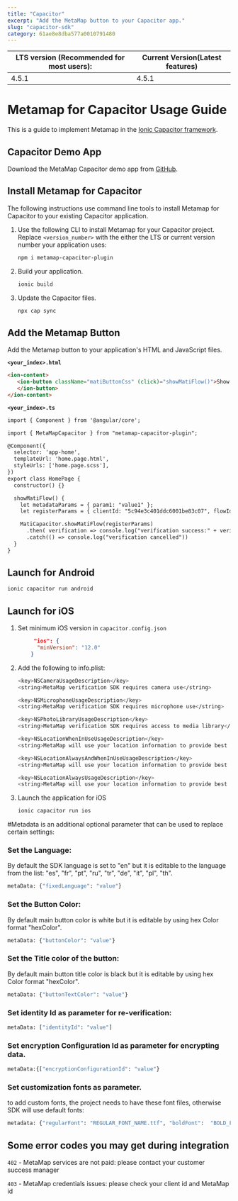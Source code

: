 ```yaml
---
title: "Capacitor"
excerpt: "Add the MetaMap button to your Capacitor app."
slug: "capacitor-sdk"
category: 61ae8e8dba577a0010791480
---
```



| LTS version (Recommended for most users): | Current Version(Latest features) |
|-------------------------------------------|----------------------------------|
| 4.5.1                                     | 4.5.1                            |


# Metamap for Capacitor Usage Guide

This is a guide to implement Metamap in the [Ionic Capacitor framework](https://capacitorjs.com/docs).

## Capacitor Demo App

Download the MetaMap Capacitor demo app from [GitHub](https://github.com/GetMati/mati-mobile-examples/tree/main/capacitorDemoApp).

## Install Metamap for Capacitor

The following instructions use command line tools to install Metamap for Capacitor to your existing Capacitor application.

1. Use the following CLI to install Metamap for your Capacitor project. Replace `<version_number>` with the either the LTS or current version number your application uses:
    ```bash
    npm i metamap-capacitor-plugin
     ```

1. Build your application.
    ```bash
    ionic build
     ```

1. Update the Capacitor files.
    ```bash
    npx cap sync
    ```

## Add the Metamap Button

Add the Metamap button to your application's HTML and JavaScript files.

**`<your_index>.html`**

```html
<ion-content>
   <ion-button className="matiButtonCss" (click)="showMatiFlow()">Show MatiFlow
   </ion-button>
</ion-content>
```

**`<your_index>.ts`**

```html
import { Component } from '@angular/core';

import { MetaMapCapacitor } from "metamap-capacitor-plugin";

@Component({
  selector: 'app-home',
  templateUrl: 'home.page.html',
  styleUrls: ['home.page.scss'],
})
export class HomePage {
  constructor() {}

  showMatiFlow() {
    let metadataParams = { param1: "value1" };
    let registerParams = { clientId: "5c94e3c401ddc6001be83c07", flowId: "5e962a23728ddc001b5937aa", metadata: metadataParams};

    MatiCapacitor.showMatiFlow(registerParams)
      .then( verification => console.log("verification success:" + verification.verificationId))
      .catch(() => console.log("verification cancelled"))
  }
}
```

## Launch for Android

```bash
ionic capacitor run android
```

## Launch for iOS

1. Set minimum iOS version in `capacitor.config.json`
    ```json
         "ios": {
          "minVersion": "12.0"
        }
    ```

1. Add the following to info.plist:
    ```bash
    <key>NSCameraUsageDescription</key>
    <string>MetaMap verification SDK requires camera use</string>

    <key>NSMicrophoneUsageDescription</key>
    <string>MetaMap verification SDK requires microphone use</string>

    <key>NSPhotoLibraryUsageDescription</key>
    <string>MetaMap verification SDK requires access to media library</string>

    <key>NSLocationWhenInUseUsageDescription</key>
    <string>MetaMap will use your location information to provide best possible verification experience.</string>

    <key>NSLocationAlwaysAndWhenInUseUsageDescription</key>
    <string>MetaMap will use your location information to provide best possible verification experience.</string>

    <key>NSLocationAlwaysUsageDescription</key>
    <string>MetaMap will use your location information to provide best possible verification experience.</string>
    ```

1. Launch the application for iOS
    ```bash
    ionic capacitor run ios
    ```

#Metadata is an additional optional parameter that can be used to replace certain settings:

### Set the Language:
By default the SDK language is set to "en" but it is editable to the language from the list:
"es", "fr", "pt", "ru", "tr", "de", "it", "pl", "th".
```bash
metaData: {"fixedLanguage": "value"}
```

### Set the Button Color:
By default main button color is white but it is editable by using hex Color format "hexColor".
```bash
metaData: {"buttonColor": "value"}
```

### Set the Title color of the button:
By default main button title color is black but it is editable by using hex Color format "hexColor".
```bash
metaData: {"buttonTextColor": "value"}
```

### Set identity Id as parameter for re-verification:
```bash
metaData: ["identityId": "value"]
   ```

### Set encryption Configuration Id as parameter for encrypting data.
```bash
metaData:{["encryptionConfigurationId": "value"}
   ```

### Set customization fonts as parameter.
to add custom fonts, the project needs to have these font files, otherwise SDK will use default fonts:
```bash
metadata: {"regularFont": "REGULAR_FONT_NAME.ttf", "boldFont":  "BOLD_FONT_NAME.ttf"}
   ```


## Some error codes you may get during integration

`402` - MetaMap services are not paid: please contact your customer success manager

`403` - MetaMap credentials issues: please check your client id and MetaMap id
